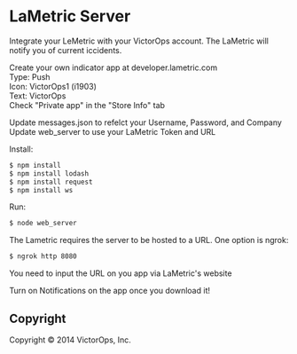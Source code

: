 # LaMetric Server
Integrate your LeMetric with your VictorOps account.  The LaMetric will notify you of current iccidents. 

Create your own indicator app at developer.lametric.com  
Type: Push  
Icon: VictorOps1 (i1903)  
Text: VictorOps  
Check "Private app" in the "Store Info" tab

Update messages.json to refelct your Username, Password, and Company  
Update web_server to use your LaMetric Token and URL  

Install:
```bash
$ npm install
$ npm install lodash
$ npm install request
$ npm install ws
```

Run:
```bash
$ node web_server
```

The Lametric requires the server to be hosted to a URL.  One option is ngrok:
```bash
$ ngrok http 8080
```

You need to input the URL on you app via LaMetric's website

Turn on Notifications on the app once you download it!

## Copyright

Copyright &copy; 2014 VictorOps, Inc.